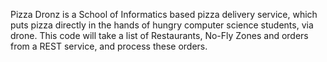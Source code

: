 Pizza Dronz is a School of Informatics based pizza delivery service, which puts pizza directly in the hands of hungry computer science students, via drone. 
This code will take a list of Restaurants, No-Fly Zones and orders from a REST service, and process these orders. 
